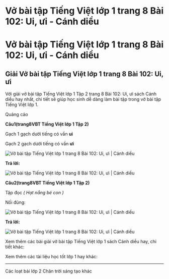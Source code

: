 # Vở bài tập Tiếng Việt lớp 1 trang 8 Bài 102: Ui, ưi - Cánh diều

# Vở bài tập Tiếng Việt lớp 1 trang 8 Bài 102: Ui, ưi - Cánh diều

## Giải Vở bài tập Tiếng Việt lớp 1 trang 8 Bài 102: Ui, ưi

Với giải vở bài tập Tiếng Việt lớp 1 Tập 2 trang 8 Bài 102: Ui, ưi sách Cánh diều hay nhất, chi tiết sẽ giúp học sinh dễ dàng làm bài tập trong vở bài tập Tiếng Việt lớp 1.

Quảng cáo

**Câu****1****(trang****8****VBT Tiếng Việt lớp 1 Tập 2)**

Gạch 1 gạch dưới tiếng có vần **ui**

Gạch 2 gạch dưới tiếng có vần **ưi**

![Vở bài tập Tiếng Việt lớp 1 trang 8 Bài 102: Ui, ưi | Cánh diều](https://www.vietjack.com/vbt-tieng-viet-1-cd/images/bai-102-ui-ui-87709.png)

**Trả lời:**

![Vở bài tập Tiếng Việt lớp 1 trang 8 Bài 102: Ui, ưi | Cánh diều](https://www.vietjack.com/vbt-tieng-viet-1-cd/images/bai-102-ui-ui-87714.png)

**Câu****2****(trang****8****VBT Tiếng Việt lớp 1 Tập 2)**

Tập đọc _( Hạt nắng bé con )_

Nối đúng:

![Vở bài tập Tiếng Việt lớp 1 trang 8 Bài 102: Ui, ưi | Cánh diều](https://www.vietjack.com/vbt-tieng-viet-1-cd/images/bai-102-ui-ui-87711.png)

**Trả lời:**

![Vở bài tập Tiếng Việt lớp 1 trang 8 Bài 102: Ui, ưi | Cánh diều](https://www.vietjack.com/vbt-tieng-viet-1-cd/images/bai-102-ui-ui-87713.png)

Xem thêm các bài giải vở bài tập Tiếng Việt lớp 1 sách Cánh diều hay, chi tiết khác:

Xem thêm các tài liệu học tốt lớp 1 hay khác:

* * *

Các loạt bài lớp 2 Chân trời sáng tạo khác
